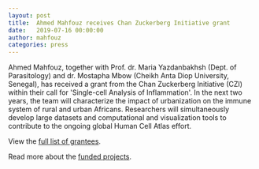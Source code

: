```yaml
---
layout: post
title:  Ahmed Mahfouz receives Chan Zuckerberg Initiative grant
date:   2019-07-16 00:00:00
author: mahfouz
categories: press
---
```

Ahmed Mahfouz, together with Prof. dr. Maria Yazdanbakhsh (Dept. of Parasitology) and dr. Mostapha Mbow (Cheikh Anta Diop University, Senegal), has received a grant from the Chan Zuckerberg Initiative (CZI) within their call for 'Single-cell Analysis of Inflammation'. In the next two years, the team will characterize the impact of urbanization on the immune system of rural and urban Africans. Researchers will simultaneously develop large datasets and computational and visualization tools to contribute to the ongoing global Human Cell Atlas effort.

View the [full list of grantees](https://chanzuckerberg.com/science/programs-resources/single-cell-biology/inflammation-projects/).

Read more about the [funded projects](https://medium.com/@cziscience/how-does-inflammation-affect-our-health-e372da4df840).

